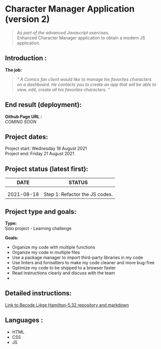 # Character Manager Application (version 2)
> *As part of the advanced Javascript exercises.*
> <br>
> Enhanced Character Manager application to obtain a modern JS application.

## Introduction :
**The job:**
<br>
>*" A Comics fan client would like to manage his favorites characters on a dashboard. He contacts you to create an app that will be able to view, edit, create all his favorites characters. "*

## End result (deployment):
**Github Page URL :**
<br>
*COMING SOON*

## Project dates:
Project start: Wednesday 18 August 2021
<br>
Project end: Friday 21 August 2021

## Project status (latest first):
|DATE|STATUS|
|----|------|
| | |
| | |
|2021-08-18| Step 1: Refactor the JS codes.|

## Project type and goals:
**Type:** 
<br>
Solo project - Learning challenge
<br>

**Goals:**
<br>
+ Organize my code with multiple functions
+ Organize my code in multiple files
+ Use a package manager to import third-party libraries in my code
+ Use linters and formatters to make my code cleaner and more bug-free
+ Optimize my code to be shipped to a browser faster
+ Read instructions clearly and discuss with the team
+ <br>


## Detailed instructions: 
[Link to Becode Liège Hamilton-5.32 repository and markdown](https://github.com/becodeorg/LIE-Hamilton-5.32/tree/master/01-main-course/02-the-hills/03-anatomy-of-a-modern-javascript-application)

## Languages :
+ HTML
+ CSS
+ JS
